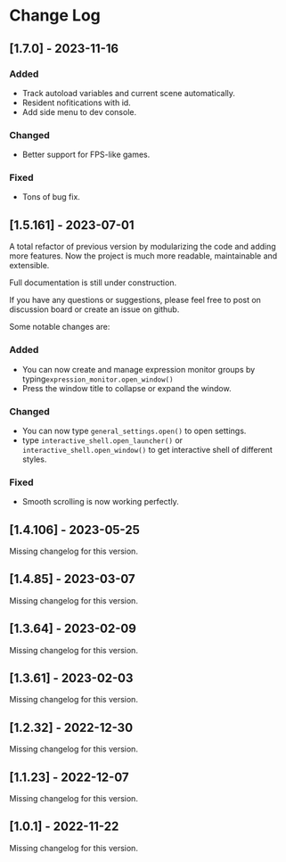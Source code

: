 # Change Log

## [1.7.0] - 2023-11-16

### Added

- Track autoload variables and current scene automatically.
- Resident nofitications with id.
- Add side menu to dev console.

### Changed

- Better support for FPS-like games.

### Fixed

- Tons of bug fix.

## [1.5.161] - 2023-07-01

A total refactor of previous version by modularizing the code and adding more features. Now the project is much more readable, maintainable and extensible.

Full documentation is still under construction.

If you have any questions or suggestions, please feel free to post on discussion board or create an issue on github.

Some notable changes are:

### Added

- You can now create and manage expression monitor groups by typing`expression_monitor.open_window()`
- Press the window title to collapse or expand the window.

### Changed

- You can now type `general_settings.open()` to open settings.
- type `interactive_shell.open_launcher()` or `interactive_shell.open_window()` to get interactive shell of different styles.

### Fixed

- Smooth scrolling is now working perfectly.

## [1.4.106] - 2023-05-25

Missing changelog for this version.

## [1.4.85] - 2023-03-07

Missing changelog for this version.

## [1.3.64] - 2023-02-09

Missing changelog for this version.

## [1.3.61] - 2023-02-03

Missing changelog for this version.

## [1.2.32] - 2022-12-30

Missing changelog for this version.

## [1.1.23] - 2022-12-07

Missing changelog for this version.

## [1.0.1] - 2022-11-22

Missing changelog for this version.